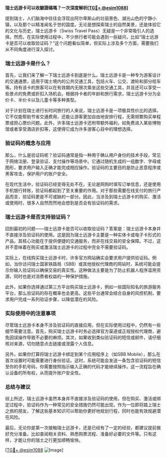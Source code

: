 **瑞士远游卡可以收驗證碼嗎？一次深度解析[[TG💪+ @esim1088](https://t.me/s/esim1088)]**

提到瑞士，人们脑海中往往会浮现出阿尔卑斯山的壮丽景色、湖光山色的宁静小镇，以及那个以精准闻名于世的国度。无论是想探索瑞士的自然美景，还是体验它的文化与历史，瑞士远游卡（Swiss Travel Pass）无疑是一个非常吸引人的选择。然而，在实际使用过程中，不少旅行者可能会遇到一些疑问，比如“瑞士远游卡是否可以收取验证码？”这个问题看似简单，但实际上涉及多个方面，需要我们从不同角度进行深入探讨。

### 瑞士远游卡是什么？

首先，让我们来了解一下瑞士远游卡到底是什么。瑞士远游卡是一种专为游客设计的交通通票，适用于瑞士境内的公共交通工具，包括火车、公交、渡轮和部分缆车等。持有该卡的旅客可以在有效期内无限次乘坐这些交通工具，并且还可以享受一些景点的免费或折扣入场机会。根据持卡者的年龄和旅行需求，瑞士远游卡分为全价卡、半价卡以及儿童卡等多种类型。

对于计划在瑞士进行长时间旅行的人来说，瑞士远游卡是一项极具性价比的选择。它不仅能帮助节省交通费用，还能让游客更加自由地安排行程，无需频繁购买单程票或担心票价问题。此外，许多瑞士远游卡还附带额外福利，如免费进入某些博物馆或者享受酒店折扣等，这使得它成为许多游客心目中的理想选择。

### 验证码的概念与应用

那么，什么是验证码呢？验证码通常是指一种用于确认用户身份的技术手段，常见于网络注册、登录验证、支付操作等场景中。它通过随机生成的一组数字、字母或图形，要求用户输入正确才能完成相应操作。验证码的主要目的是防止恶意程序或黑客攻击，保护用户的账户安全。

在现代生活中，验证码已经变得无处不在。无论是网购时填写订单信息，还是使用手机银行转账，验证码都起到了至关重要的作用。对于那些需要在线支付的旅行产品而言，验证码更是不可或缺的一部分。因此，当涉及到瑞士远游卡的购买、激活或使用时，很多人自然而然地会想到是否会有验证码的需求。

### 瑞士远游卡是否支持验证码？

回到最初的问题——瑞士远游卡是否可以收取验证码？答案是：瑞士远游卡本身并不直接涉及验证码的使用。这是因为瑞士远游卡主要是一种实体卡或电子卡形式的产品，其核心功能在于提供便捷的交通服务，而非在线交易的安全保障。不过，这并不意味着在购买或激活瑞士远游卡的过程中完全不需要验证码。

实际上，在线购买瑞士远游卡时，许多官方网站确实会要求用户提供验证码。例如，当你访问瑞士国家铁路局（SBB）或其他授权代理商的网站时，系统可能会提示你输入验证码以确保交易的真实性。这种做法主要是为了防止机器人程序滥用资源，同时也是对消费者权益的一种保护措施。

此外，如果你选择通过第三方平台购买瑞士远游卡，例如一些国际知名的旅游服务平台，那么验证码的存在概率也会更高。这些平台通常会结合自身的风控机制，要求用户完成一系列验证步骤，以降低潜在的风险。

### 实际使用中的注意事项

尽管瑞士远游卡本身不涉及验证码的直接应用，但在实际使用过程中，仍然有一些细节需要注意。首先，购买瑞士远游卡时务必选择官方渠道或正规授权代理商，避免因误操作导致不必要的麻烦。其次，如果收到类似验证码的短信或邮件，请仔细核对来源，切勿随意点击链接或泄露个人信息。

另外，如果你打算将瑞士远游卡绑定到某个应用程序上（如SBB Mobile），那么在首次设置时可能需要进行身份验证。这时，系统可能会发送一条包含验证码的短信至你的手机号码，你需要按照指示输入正确的代码才能继续操作。这一流程旨在确认设备的所有权，从而提升账户安全性。

### 总结与建议

综上所述，瑞士远游卡虽然本身并不直接涉及验证码的使用，但在购买、激活或绑定过程中，验证码作为一种常见的安全措施仍然可能出现。作为一位即将踏上瑞士之旅的朋友，了解这些基本知识可以帮助你更好地规划行程，同时也能有效规避潜在风险。

最后，无论你是第一次接触瑞士远游卡，还是已经有了一定的经验，都建议提前做好充分准备。比如查阅相关资料、熟悉购票流程、准备好必要的文件等。只有这样，才能让你的瑞士之行更加顺畅愉快。

[[TG💪+ @esim1088](https://t.me/s/esim1088) ![Image](https://i.postimg.cc/4NQfJmqS/Snipaste-2025-05-13-00-14-12.png)]